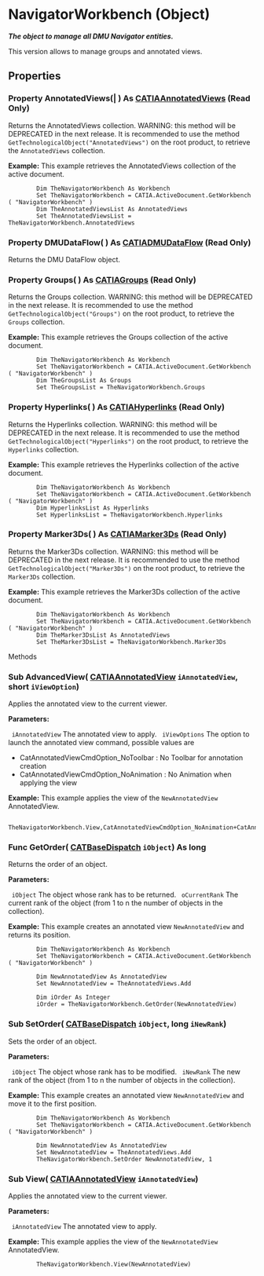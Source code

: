 # NavigatorWorkbench (Object)

**_The object to manage all DMU Navigator entities._**

This version allows to manage groups and annotated views.

## Properties

### Property **AnnotatedViews**(| ) As [CATIAAnnotatedViews](../NavigatorInterfaces/interface_AnnotatedViews_42578.md) (Read Only)

   Returns the AnnotatedViews collection. WARNING: this method will be DEPRECATED in the next release. It is recommended to use the method `GetTechnologicalObject("AnnotatedViews")` on the root product, to retrieve the `AnnotatedViews` collection.

**Example:**      This example retrieves the AnnotatedViews collection of the active document.

```VBScript
        Dim TheNavigatorWorkbench As Workbench
        Set TheNavigatorWorkbench = CATIA.ActiveDocument.GetWorkbench ( "NavigatorWorkbench" )
        Dim TheAnnotatedViewsList As AnnotatedViews
        Set TheAnnotatedViewsList = TheNavigatorWorkbench.AnnotatedViews

```

### Property **DMUDataFlow**( ) As [CATIADMUDataFlow](../NavigatorInterfaces/interface_DMUDataFlow_24296.md) (Read Only)

   Returns the DMU DataFlow object.  
### Property **Groups**( ) As [CATIAGroups](../NavigatorInterfaces/interface_Groups_8540.md) (Read Only)

   Returns the Groups collection. WARNING: this method will be DEPRECATED in the next release. It is recommended to use the method `GetTechnologicalObject("Groups")` on the root product, to retrieve the `Groups` collection.

**Example:**      This example retrieves the Groups collection of the active document.

```VBScript
        Dim TheNavigatorWorkbench As Workbench
        Set TheNavigatorWorkbench = CATIA.ActiveDocument.GetWorkbench ( "NavigatorWorkbench" )
        Dim TheGroupsList As Groups
        Set TheGroupsList = TheNavigatorWorkbench.Groups

```

### Property **Hyperlinks**( ) As [CATIAHyperlinks](../NavigatorInterfaces/interface_Hyperlinks_22650.md) (Read Only)

   Returns the Hyperlinks collection. WARNING: this method will be DEPRECATED in the next release. It is recommended to use the method `GetTechnologicalObject("Hyperlinks")` on the root product, to retrieve the `Hyperlinks` collection.

**Example:**      This example retrieves the Hyperlinks collection of the active document.

```VBScript
        Dim TheNavigatorWorkbench As Workbench
        Set TheNavigatorWorkbench = CATIA.ActiveDocument.GetWorkbench ( "NavigatorWorkbench" )
        Dim HyperlinksList As Hyperlinks
        Set HyperlinksList = TheNavigatorWorkbench.Hyperlinks

```

### Property **Marker3Ds**( ) As [CATIAMarker3Ds](../NavigatorInterfaces/interface_Marker3Ds_15928.md) (Read Only)

   Returns the Marker3Ds collection. WARNING: this method will be DEPRECATED in the next release. It is recommended to use the method `GetTechnologicalObject("Marker3Ds")` on the root product, to retrieve the `Marker3Ds` collection.

**Example:**      This example retrieves the Marker3Ds collection of the active document.

```VBScript
        Dim TheNavigatorWorkbench As Workbench
        Set TheNavigatorWorkbench = CATIA.ActiveDocument.GetWorkbench ( "NavigatorWorkbench" )
        Dim TheMarker3DsList As AnnotatedViews
        Set TheMarker3DsList = TheNavigatorWorkbench.Marker3Ds

```

Methods

### Sub **AdvancedView**( [CATIAAnnotatedView](../NavigatorInterfaces/interface_AnnotatedView_36411.md)  `iAnnotatedView`,  short  `iViewOption`)

   Applies the annotated view to the current viewer.

**Parameters:**

` iAnnotatedView`      The annotated view to apply.
` iViewOptions`      The option to launch the annotated view command, possible values are

  * CatAnnotatedViewCmdOption_NoToolbar : No Toolbar for annotation creation
  * CatAnnotatedViewCmdOption_NoAnimation : No Animation when applying the view

**Example:**      This example applies the view of the `NewAnnotatedView` AnnotatedView.

```VBScript
        TheNavigatorWorkbench.View,CatAnnotatedViewCmdOption_NoAnimation+CatAnnotatedViewCmdOption_NoToolbar(NewAnnotatedView)

```

### Func **GetOrder**( [CATBaseDispatch](../System/interface_CATBaseDispatch_45333.md)  `iObject`) As long

   Returns the order of an object.

**Parameters:**

` iObject`      The object whose rank has to be returned.
` oCurrentRank`      The current rank of the object (from 1 to n the number of objects in the collection).

**Example:**      This example creates an annotated view `NewAnnotatedView` and returns its position.

```VBScript
        Dim TheNavigatorWorkbench As Workbench
        Set TheNavigatorWorkbench = CATIA.ActiveDocument.GetWorkbench ( "NavigatorWorkbench" )

        Dim NewAnnotatedView As AnnotatedView
        Set NewAnnotatedView = TheAnnotatedViews.Add

        Dim iOrder As Integer
        iOrder = TheNavigatorWorkbench.GetOrder(NewAnnotatedView)

```

### Sub **SetOrder**( [CATBaseDispatch](../System/interface_CATBaseDispatch_45333.md)  `iObject`,  long  `iNewRank`)

   Sets the order of an object.

**Parameters:**

` iObject`      The object whose rank has to be modified.
` iNewRank`      The new rank of the object (from 1 to n the number of objects in the collection).

**Example:**      This example creates an annotated view `NewAnnotatedView` and move it to the first position.

```VBScript
        Dim TheNavigatorWorkbench As Workbench
        Set TheNavigatorWorkbench = CATIA.ActiveDocument.GetWorkbench ( "NavigatorWorkbench" )

        Dim NewAnnotatedView As AnnotatedView
        Set NewAnnotatedView = TheAnnotatedViews.Add
        TheNavigatorWorkbench.SetOrder NewAnnotatedView, 1

```

### Sub **View**( [CATIAAnnotatedView](../NavigatorInterfaces/interface_AnnotatedView_36411.md)  `iAnnotatedView`)

   Applies the annotated view to the current viewer.

**Parameters:**

` iAnnotatedView`      The annotated view to apply.

**Example:**      This example applies the view of the `NewAnnotatedView` AnnotatedView.

```VBScript
        TheNavigatorWorkbench.View(NewAnnotatedView)

```